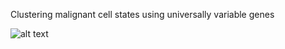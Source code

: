 Clustering malignant cell states using universally variable genes

![alt text](https://github.com/sangho1130/CRC_SMC/UVG_clustering/UVG.png?raw=true)
